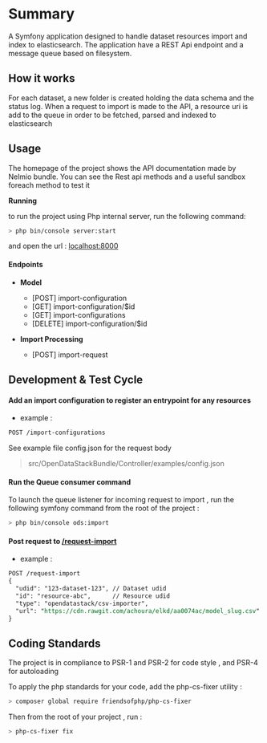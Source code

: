 # Summary

A Symfony application designed to handle dataset resources import and index to elasticsearch. The application
have a REST Api endpoint and a message queue based on filesystem. 

## How it works

For each dataset, a new folder is created holding the data schema and the status log. 
When a request to import is made to the API, a resource uri is add to the queue in order to be fetched, parsed and indexed to elasticsearch


## Usage
The homepage of the project shows the API documentation made by Nelmio bundle. 
You can see the Rest api methods and a useful sandbox foreach method to test it

**Running**

to run the project using Php internal server, run the following command:

```bash
> php bin/console server:start
```
and open the url : [localhost:8000](http://localhost:8000)
#### Endpoints

- **Model**
  - [POST] import-configuration
  - [GET] import-configuration/$id
  - [GET] import-configurations
  - [DELETE] import-configuration/$id

- **Import Processing**
  - [POST] import-request

## Development & Test Cycle

#### Add an import configuration to register an entrypoint for any resources

- example : 
```rest
POST /import-configurations
```
See example file config.json for the request body

> src/OpenDataStackBundle/Controller/examples/config.json


#### Run the Queue consumer command
To launch the queue listener for incoming request to import , run the following symfony command from the root of the project :

```bash
> php bin/console ods:import
```

#### Post request to [/request-import](http://localhost:8000/request-import)
- example : 
```rest
POST /request-import
{
  "udid": "123-dataset-123", // Dataset udid
  "id": "resource-abc",      // Resource udid
  "type": "opendatastack/csv-importer",
  "url": "https://cdn.rawgit.com/achoura/elkd/aa0074ac/model_slug.csv"
}
```

## Coding Standards
The project is in compliance to PSR-1 and PSR-2 for code style , and PSR-4 for autoloading

To apply the php standards for your code, add the php-cs-fixer utility :

```bash
> composer global require friendsofphp/php-cs-fixer
```

Then from the root of your project , run :

```bash
> php-cs-fixer fix
```
